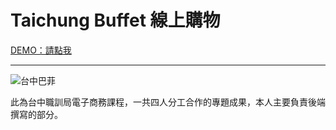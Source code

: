 # Taichung Buffet 線上購物

[DEMO：請點我](http://onedog.byethost5.com/taichungbuffet/index.html)

---

![台中巴菲](https://i.imgur.com/MfBKoZt.png)

此為台中職訓局電子商務課程，一共四人分工合作的專題成果，本人主要負責後端撰寫的部分。
